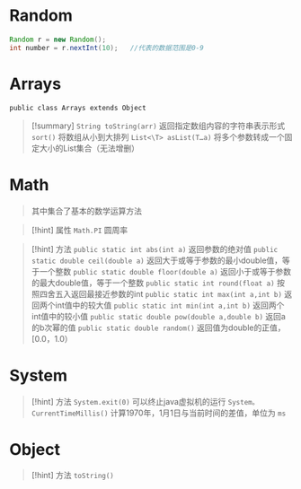 # Random
```java
Random r = new Random();
int number = r.nextInt(10);   //代表的数据范围是0-9
```

# Arrays
```
public class Arrays extends Object
```

>[!summary]
>`String toString(arr)`  返回指定数组内容的字符串表示形式
>`sort()`  将数组从小到大排列
>`List<\T> asList(T…a)`  将多个参数转成一个固定大小的List集合（无法增删）

# Math
>其中集合了基本的数学运算方法

>[!hint] 属性
>`Math.PI`  圆周率

>[!hint] 方法
> `public static int abs(int a)`  返回参数的绝对值
> `public static double ceil(double a)`  返回大于或等于参数的最小double值，等于一个整数
> `public static double floor(double a)`  返回小于或等于参数的最大double值，等于一个整数
> `public static int round(float a)`  按照四舍五入返回最接近参数的int
> `public static int max(int a,int b)`  返回两个int值中的较大值
> `public static int min(int a,int b)`  返回两个int值中的较小值
> `public static double pow(double a,double b)`  返回a的b次幂的值
> `public static double random()`  返回值为double的正值，\[0.0，1.0）

# System
>[!hint] 方法
>`System.exit(0)` 可以终止java虚拟机的运行
>`System。CurrentTimeMillis()`  计算1970年，1月1日与当前时间的差值，单位为 `ms`

# Object
>[!hint] 方法
>`toString()`  






















